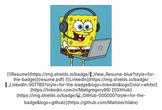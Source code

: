 <p align="center">
  <img src="SpongeBob Working on Laptop.png" width="200" alt="SpongeBob IT">
</p>

<p align="center">
  [![Resume](https://img.shields.io/badge/📄_View_Resume-blue?style=for-the-badge)](resume.pdf)
  [![LinkedIn](https://img.shields.io/badge/🔗_LinkedIn-0077B5?style=for-the-badge&logo=linkedin&logoColor=white)](https://linkedin.com/in/Mattgregory96)
  [![GitHub](https://img.shields.io/badge/💻_GitHub-000000?style=for-the-badge&logo=github)](https://github.com/Mattstechlabs)
</p>

